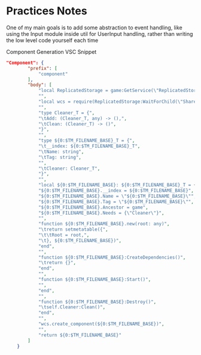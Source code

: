 # Practices Notes

One of my main goals is to add some abstraction to event handling, like using the Input module inside util for UserInput handling, rather than writing the low level code yourself each time

Component Generation VSC Snippet
```json
"Component": {
		"prefix": [
			"component"
		],
		"body": [
			"local ReplicatedStorage = game:GetService(\"ReplicatedStorage\")",
			"",
			"local wcs = require(ReplicatedStorage:WaitForChild(\"Shared\"):WaitForChild(\"wcs\"))",
			"",
			"type Cleaner_T = {",
			"\tAdd: (Cleaner_T, any) -> (),",
			"\tClean: (Cleaner_T) -> ()",
			"}",
			"",
			"type ${0:$TM_FILENAME_BASE}_T = {",
			"\t__index: ${0:$TM_FILENAME_BASE}_T",
			"\tName: string",
			"\tTag: string",
			"",
			"\tCleaner: Cleaner_T",
			"}",
			"",
			"local ${0:$TM_FILENAME_BASE}: ${0:$TM_FILENAME_BASE}_T = {}",
			"${0:$TM_FILENAME_BASE}.__index = ${0:$TM_FILENAME_BASE}",
			"${0:$TM_FILENAME_BASE}.Name = \"${0:$TM_FILENAME_BASE}\"",
			"${0:$TM_FILENAME_BASE}.Tag = \"${0:$TM_FILENAME_BASE}\"",
			"${0:$TM_FILENAME_BASE}.Ancestor = game",
			"${0:$TM_FILENAME_BASE}.Needs = {\"Cleaner\"}",
			"",
			"function ${0:$TM_FILENAME_BASE}.new(root: any)",
			"\treturn setmetatable({",
			"\t\tRoot = root,",
			"\t}, ${0:$TM_FILENAME_BASE})",
			"end",
			"",
			"function ${0:$TM_FILENAME_BASE}:CreateDependencies()",
			"\treturn {}",
			"end",
			"",
			"function ${0:$TM_FILENAME_BASE}:Start()",
			"",
			"end",
			"",
			"function ${0:$TM_FILENAME_BASE}:Destroy()",
			"\tself.Cleaner:Clean()",
			"end",
			"",
			"wcs.create_component(${0:$TM_FILENAME_BASE})",
			"",
			"return ${0:$TM_FILENAME_BASE}"
		]
	}
```